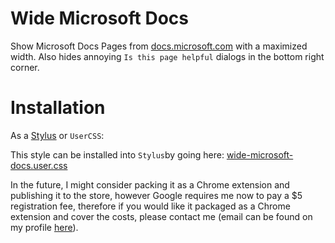 # Wide Microsoft Docs

Show Microsoft Docs Pages from [docs.microsoft.com](https://docs.microsoft.com) with a maximized width. Also hides annoying `Is this page helpful` dialogs in the bottom right corner.

# Installation

As a [Stylus](https://chrome.google.com/webstore/detail/stylus/clngdbkpkpeebahjckkjfobafhncgmne?hl=en) or `UserCSS`:

This style can be installed into `Stylus`by going here: [wide-microsoft-docs.user.css](https://raw.githubusercontent.com/bergmeister/wide-microsoft-docs/master/wide-microsoft-docs.user.css)

In the future, I might consider packing it as a Chrome extension and publishing it to the store, however Google requires me now to pay a $5 registration fee, therefore if you would like it packaged as a Chrome extension and cover the costs, please contact me (email can be found on my profile [here](https://github.com/bergmeister)).
